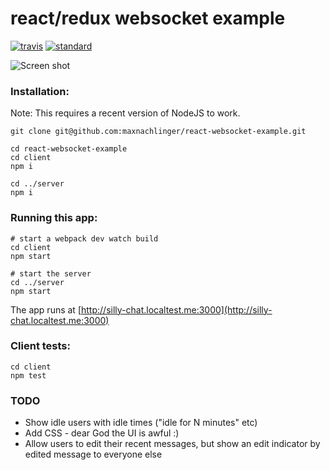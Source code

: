 # react/redux websocket example

[![travis][travis-image]][travis-url]
[![standard][standard-image]][standard-url]

[travis-image]: https://travis-ci.org/maxnachlinger/redux-websocket-example.svg?branch=master
[travis-url]: https://travis-ci.org/maxnachlinger/redux-websocket-example
[standard-image]: https://img.shields.io/badge/code%20style-standard-brightgreen.svg
[standard-url]: http://standardjs.com/

![Screen shot](https://raw.github.com/maxnachlinger/redux-websocket-example/master/doc/screen.png)

### Installation:
Note: This requires a recent version of NodeJS to work.
```shell
git clone git@github.com:maxnachlinger/react-websocket-example.git

cd react-websocket-example
cd client
npm i

cd ../server
npm i
```

### Running this app:
```shell
# start a webpack dev watch build
cd client
npm start

# start the server
cd ../server
npm start
```
The app runs at [http://silly-chat.localtest.me:3000](http://silly-chat.localtest.me:3000)

### Client tests:
```shell
cd client
npm test
```

### TODO
- Show idle users with idle times ("idle for N minutes" etc)
- Add CSS - dear God the UI is awful :)
- Allow users to edit their recent messages, but show an edit indicator by edited message to everyone else
